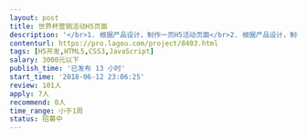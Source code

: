 ```yaml
---                
layout: post       
title: 世界杯营销活动H5页面           
description: '</br>1. 根据产品设计，制作一页H5活动页面</br>2. 根据产品设计，制作APP内嵌的三页H5页面(页面结构稍复杂)</br>3. 完成后按产品需求做必要的布局调整</br>4. 只实现静态页面效果(个别页面内滑动控件使用现成的js)</br>5. 适配主流安卓+iOS屏幕</br>6. HTML+CSS代码风格良好、结构合理，便于开发工程师实现程序</br>'     
contenturl: https://pro.lagou.com/project/8403.html      
tags: [H5开发,HTML5,CSS3,JavaScript]            
salary: 3000元以下          
publish_time: '已发布 13 小时'         
start_time: '2018-06-12 23:06:25'           
review: 101人                   
apply: 7人                   
recommend: 0人                   
time_range: 小于1周              
status: 招募中                  
---                 
```

